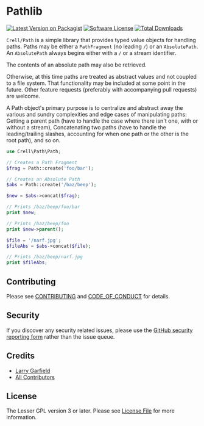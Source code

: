 # Pathlib

[![Latest Version on Packagist][ico-version]][link-packagist]
[![Software License][ico-license]](LICENSE.md)
[![Total Downloads][ico-downloads]][link-downloads]

`Crell/Path` is a simple library that provides typed value objects for handling paths.  Paths may be either a `PathFragment` (no leading `/`) or an `AbsolutePath`.  An `AbsolutePath` always begins either with a `/` or a stream identifier.

The contents of an absolute path may also be retrieved.

Otherwise, at this time paths are treated as abstract values and not coupled to a file system.  That functionality may be included at some point in the future.  Other feature requests (preferably with accompanying pull requests) are welcome.

A Path object's primary purpose is to centralize and abstract away the various and sundry complexities and edge cases of manipulating paths: Getting a parent path (have to handle the case where there isn't one, with or without a stream), Concatenating two paths (have to handle the leading/trailing slashes, accounting for when one path or the other is the root path), and so on.

```php
use Crell\Path\Path;

// Creates a Path Fragment
$frag = Path::create('foo/bar');

// Creates an Absolute Path
$abs = Path::create('/baz/beep');

$new = $abs->concat($frag);

// Prints /baz/beep/foo/bar
print $new;

// Prints /baz/beep/foo
print $new->parent();

$file = '/narf.jpg';
$fileAbs = $abs->concat($file);

// Prints /baz/beep/narf.jpg
print $fileAbs;
```

## Contributing

Please see [CONTRIBUTING](CONTRIBUTING.md) and [CODE_OF_CONDUCT](CODE_OF_CONDUCT.md) for details.

## Security

If you discover any security related issues, please use the [GitHub security reporting form](https://github.com/Crell/Path/security) rather than the issue queue.

## Credits

- [Larry Garfield][link-author]
- [All Contributors][link-contributors]

## License

The Lesser GPL version 3 or later. Please see [License File](LICENSE.md) for more information.

[ico-version]: https://img.shields.io/packagist/v/Crell/Path.svg?style=flat-square
[ico-license]: https://img.shields.io/badge/License-LGPLv3-green.svg?style=flat-square
[ico-downloads]: https://img.shields.io/packagist/dt/Crell/Path.svg?style=flat-square

[link-packagist]: https://packagist.org/packages/Crell/Path
[link-scrutinizer]: https://scrutinizer-ci.com/g/Crell/Path/code-structure
[link-code-quality]: https://scrutinizer-ci.com/g/Crell/Path
[link-downloads]: https://packagist.org/packages/Crell/Path
[link-author]: https://github.com/Crell
[link-contributors]: ../../contributors

